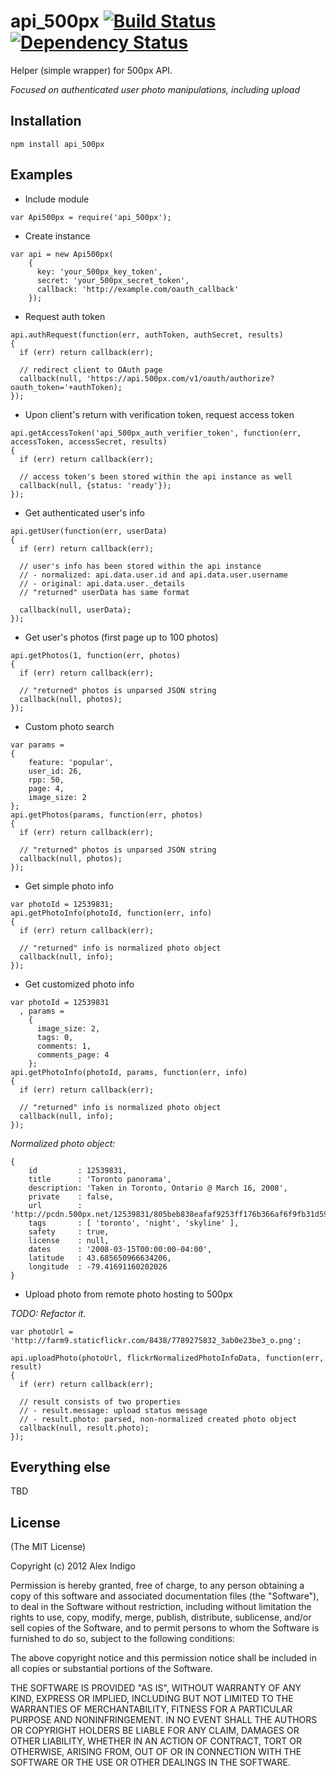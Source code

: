 # api_500px [![Build Status](https://secure.travis-ci.org/alexindigo/node-api_500px.png)](http://travis-ci.org/alexindigo/node-api_500px) [![Dependency Status](https://gemnasium.com/alexindigo/node-api_500px.png)](https://gemnasium.com/alexindigo/node-api_500px)

Helper (simple wrapper) for 500px API.

*Focused on authenticated user photo manipulations, including upload*

## Installation

```
npm install api_500px
```


## Examples


* Include module

```
var Api500px = require('api_500px');
```

* Create instance

```
var api = new Api500px(
    {
      key: 'your_500px_key_token',
      secret: 'your_500px_secret_token',
      callback: 'http://example.com/oauth_callback'
    });
```

* Request auth token

```
api.authRequest(function(err, authToken, authSecret, results)
{
  if (err) return callback(err);

  // redirect client to OAuth page
  callback(null, 'https://api.500px.com/v1/oauth/authorize?oauth_token='+authToken);
});
```

* Upon client's return with verification token, request access token

```
api.getAccessToken('api_500px_auth_verifier_token', function(err, accessToken, accessSecret, results)
{
  if (err) return callback(err);

  // access token's been stored within the api instance as well
  callback(null, {status: 'ready'});
});
```

* Get authenticated user's info

```
api.getUser(function(err, userData)
{
  if (err) return callback(err);

  // user's info has been stored within the api instance
  // - normalized: api.data.user.id and api.data.user.username
  // - original: api.data.user._details
  // "returned" userData has same format

  callback(null, userData);
});
```

* Get user's photos (first page up to 100 photos)

```
api.getPhotos(1, function(err, photos)
{
  if (err) return callback(err);

  // "returned" photos is unparsed JSON string
  callback(null, photos);
});
```

* Custom photo search

```
var params =
{
    feature: 'popular',
    user_id: 26,
    rpp: 50,
    page: 4,
    image_size: 2
};
api.getPhotos(params, function(err, photos)
{
  if (err) return callback(err);

  // "returned" photos is unparsed JSON string
  callback(null, photos);
});
```

* Get simple photo info

```
var photoId = 12539831;
api.getPhotoInfo(photoId, function(err, info)
{
  if (err) return callback(err);

  // "returned" info is normalized photo object
  callback(null, info);
});
```

* Get customized photo info

```
var photoId = 12539831
  , params =
    {
      image_size: 2,
      tags: 0,
      comments: 1,
      comments_page: 4
    };
api.getPhotoInfo(photoId, params, function(err, info)
{
  if (err) return callback(err);

  // "returned" info is normalized photo object
  callback(null, info);
});
```

*Normalized photo object:*

```
{
    id         : 12539831,
    title      : 'Toronto panorama',
    description: 'Taken in Toronto, Ontario @ March 16, 2008',
    private    : false,
    url        : 'http://pcdn.500px.net/12539831/805beb838eafaf9253ff176b366af6f9fb31d593/4.jpg',
    tags       : [ 'toronto', 'night', 'skyline' ],
    safety     : true,
    license    : null,
    dates      : '2008-03-15T00:00:00-04:00',
    latitude   : 43.685650966634206,
    longitude  : -79.41691160202026
}
```

* Upload photo from remote photo hosting to 500px

*TODO: Refactor it.*

```
var photoUrl = 'http://farm9.staticflickr.com/8438/7789275832_3ab0e23be3_o.png';

api.uploadPhoto(photoUrl, flickrNormalizedPhotoInfoData, function(err, result)
{
  if (err) return callback(err);

  // result consists of two properties
  // - result.message: upload status message
  // - result.photo: parsed, non-normalized created photo object
  callback(null, result.photo);
});

```

## Everything else

TBD

## License

(The MIT License)

Copyright (c) 2012 Alex Indigo

Permission is hereby granted, free of charge, to any person obtaining a copy of this software and associated documentation files (the "Software"), to deal in the Software without restriction, including without limitation the rights to use, copy, modify, merge, publish, distribute, sublicense, and/or sell copies of the Software, and to permit persons to whom the Software is furnished to do so, subject to the following conditions:

The above copyright notice and this permission notice shall be included in all copies or substantial portions of the Software.

THE SOFTWARE IS PROVIDED "AS IS", WITHOUT WARRANTY OF ANY KIND, EXPRESS OR IMPLIED, INCLUDING BUT NOT LIMITED TO THE WARRANTIES OF MERCHANTABILITY, FITNESS FOR A PARTICULAR PURPOSE AND NONINFRINGEMENT. IN NO EVENT SHALL THE AUTHORS OR COPYRIGHT HOLDERS BE LIABLE FOR ANY CLAIM, DAMAGES OR OTHER LIABILITY, WHETHER IN AN ACTION OF CONTRACT, TORT OR OTHERWISE, ARISING FROM, OUT OF OR IN CONNECTION WITH THE SOFTWARE OR THE USE OR OTHER DEALINGS IN THE SOFTWARE.
